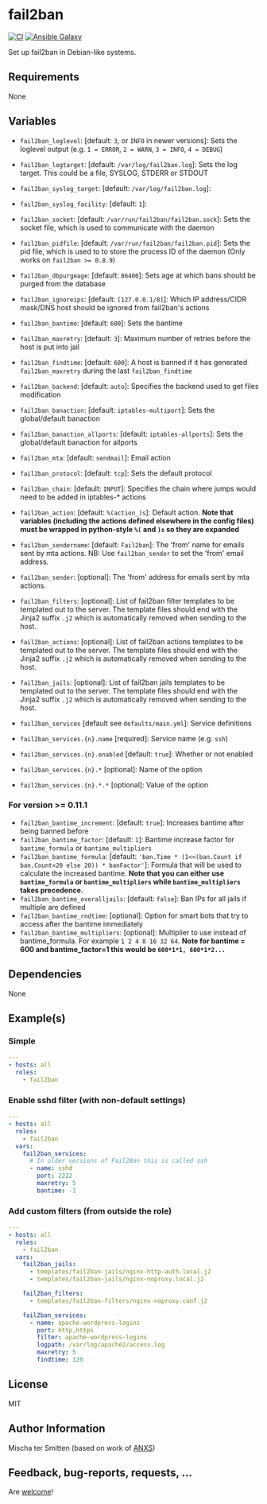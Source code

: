 # fail2ban

[![CI](https://github.com/Oefenweb/ansible-fail2ban/workflows/CI/badge.svg)](https://github.com/Oefenweb/ansible-fail2ban/actions?query=workflow%3ACI)
[![Ansible Galaxy](http://img.shields.io/badge/ansible--galaxy-fail2ban-blue.svg)](https://galaxy.ansible.com/Oefenweb/fail2ban)

Set up fail2ban in Debian-like systems.

## Requirements

None

## Variables

- `fail2ban_loglevel`: [default: `3`, or `INFO` in newer versions]: Sets the loglevel output (e.g. `1 = ERROR`, `2 = WARN`, `3 = INFO`, `4 = DEBUG`)
- `fail2ban_logtarget`: [default: `/var/log/fail2ban.log`]: Sets the log target. This could be a file, SYSLOG, STDERR or STDOUT
- `fail2ban_syslog_target`: [default: `/var/log/fail2ban.log`]:
- `fail2ban_syslog_facility`: [default: `1`]:
- `fail2ban_socket`: [default: `/var/run/fail2ban/fail2ban.sock`]: Sets the socket file, which is used to communicate with the daemon
- `fail2ban_pidfile`: [default: `/var/run/fail2ban/fail2ban.pid`]: Sets the pid file, which is used to to store the process ID of the daemon (Only works on `fail2ban >= 0.8.9`)
- `fail2ban_dbpurgeage`: [default: `86400`]: Sets age at which bans should be purged from the database

- `fail2ban_ignoreips`: [default: `[127.0.0.1/8]`]: Which IP address/CIDR mask/DNS host should be ignored from fail2ban's actions
- `fail2ban_bantime`: [default: `600`]: Sets the bantime
- `fail2ban_maxretry`: [default: `3`]: Maximum number of retries before the host is put into jail
- `fail2ban_findtime`: [default: `600`]: A host is banned if it has generated `fail2ban_maxretry` during the last `fail2ban_findtime`
- `fail2ban_backend`: [default: `auto`]: Specifies the backend used to get files modification
- `fail2ban_banaction`: [default: `iptables-multiport`]: Sets the global/default banaction
- `fail2ban_banaction_allports`: [default: `iptables-allports`]: Sets the global/default banaction for allports
- `fail2ban_mta`: [default: `sendmail`]: Email action
- `fail2ban_protocol`: [default: `tcp`]: Sets the default protocol
- `fail2ban_chain`: [default: `INPUT`]: Specifies the chain where jumps would need to be added in iptables-* actions
- `fail2ban_action`: [default: `%(action_)s`]: Default action.  **Note that variables (including the actions defined elsewhere in the config files) must be wrapped in python-style `%(` and `)s` so they are expanded**
- `fail2ban_sendername`: [default: `Fail2ban`]: The 'from' name for emails sent by mta actions.  NB: Use `fail2ban_sender` to set the 'from' email address.
- `fail2ban_sender`: [optional]: The 'from' address for emails sent by mta actions.
- `fail2ban_filters`: [optional]: List of fail2ban filter templates to be templated out to the server. The template files should end with the Jinja2 suffix `.j2` which is automatically removed when sending to the host.
- `fail2ban_actions`: [optional]: List of fail2ban actions templates to be templated out to the server. The template files should end with the Jinja2 suffix `.j2` which is automatically removed when sending to the host.
- `fail2ban_jails`: [optional]: List of fail2ban jails templates to be templated out to the server. The template files should end with the Jinja2 suffix `.j2` which is automatically removed when sending to the host.

- `fail2ban_services` [default see `defaults/main.yml`]: Service definitions
- `fail2ban_services.{n}.name` [required]: Service name (e.g. `ssh`)
- `fail2ban_services.{n}.enabled` [default: `true`]: Whether or not enabled
- `fail2ban_services.{n}.*` [optional]: Name of the option
- `fail2ban_services.{n}.*.*` [optional]: Value of the option

### For version >= 0.11.1

- `fail2ban_bantime_increment`: [default: `true`]: Increases bantime after being banned before
- `fail2ban_bantime_factor`: [default: `1`]: Bantime increase factor for `bantime_formula` or `bantime_multipliers`
- `fail2ban_bantime_formula`: [default: `'ban.Time * (1<<(ban.Count if ban.Count<20 else 20)) * banFactor'`]: Formula that will be used to calculate the increased bantime. **Note that you can either use `bantime_formula` or `bantime_multipliers` while `bantime_multipliers` takes precedence.**
- `fail2ban_bantime_overalljails`: [default: `false`]: Ban IPs for all jails if multiple are defined
- `fail2ban_bantime_rndtime`: [optional]: Option for smart bots that try to access after the bantime immediately
- `fail2ban_bantime_multipliers`: [optional]: Multiplier to use instead of bantime_formula. For example `1 2 4 8 16 32 64`. **Note for bantime = 600 and bantime_factor=1 this would be `600*1*1, 600*1*2...`**

## Dependencies

None

## Example(s)

### Simple

```yaml
---
- hosts: all
  roles:
    - fail2ban
```

### Enable sshd filter (with non-default settings)

```yaml
---
- hosts: all
  roles:
    - fail2ban
  vars:
    fail2ban_services:
      # In older versions of Fail2Ban this is called ssh
      - name: sshd
        port: 2222
        maxretry: 5
        bantime: -1
```

### Add custom filters (from outside the role)

```yaml
---
- hosts: all
  roles:
    - fail2ban
  vars:
    fail2ban_jails:
      - templates/fail2ban-jails/nginx-http-auth.local.j2
      - templates/fail2ban-jails/nginx-noproxy.local.j2

    fail2ban_filters:
      - templates/fail2ban-filters/nginx-noproxy.conf.j2

    fail2ban_services:
      - name: apache-wordpress-logins
        port: http,https
        filter: apache-wordpress-logins
        logpath: /var/log/apache2/access.log
        maxretry: 5
        findtime: 120
```

## License

MIT

## Author Information

Mischa ter Smitten (based on work of [ANXS](https://github.com/ANXS))

## Feedback, bug-reports, requests, ...

Are [welcome](https://github.com/Oefenweb/ansible-fail2ban/issues)!
